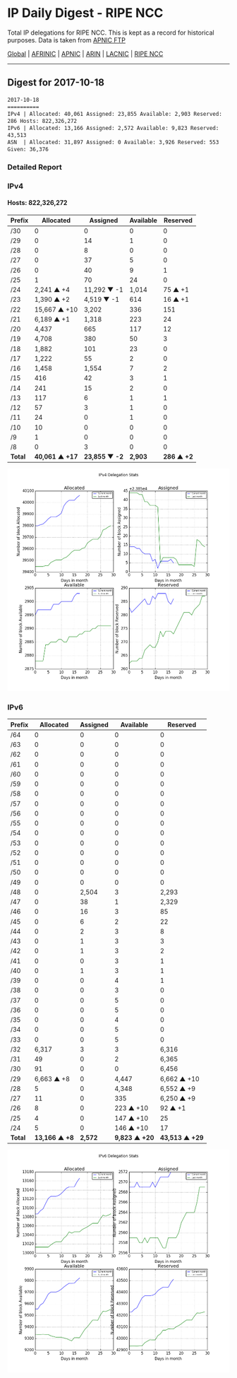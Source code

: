 # IP Daily Digest - RIPE NCC

Total IP delegations for RIPE NCC. This is kept as a record for historical purposes. Data is taken from [APNIC FTP](https://ftp.apnic.net/)

[Global](https://github.com/csmets/IP-Daily-Digest) | [AFRINIC](https://github.com/csmets/IP-Daily-Digest/tree/master/archives/AFRINIC) | [APNIC](https://github.com/csmets/IP-Daily-Digest/tree/master/archives/APNIC) | [ARIN](https://github.com/csmets/IP-Daily-Digest/tree/master/archives/ARIN) | [LACNIC](https://github.com/csmets/IP-Daily-Digest/tree/master/archives/LACNIC) | [RIPE NCC](https://github.com/csmets/IP-Daily-Digest/tree/master/archives/RIPE_NCC)

---

## Digest for 2017-10-18
```
2017-10-18
==========
IPv4 | Allocated: 40,061 Assigned: 23,855 Available: 2,903 Reserved: 286 Hosts: 822,326,272
IPv6 | Allocated: 13,166 Assigned: 2,572 Available: 9,823 Reserved: 43,513
ASN  | Allocated: 31,897 Assigned: 0 Available: 3,926 Reserved: 553 Given: 36,376
```

### Detailed Report

### IPv4

#### Hosts: **822,326,272**

| Prefix | Allocated | Assigned | Available | Reserved |
| ----- | ----- | ----- | ----- | ----- |
| /30 | 0 | 0 | 0 | 0 |
| /29 | 0 | 14 | 1 | 0 |
| /28 | 0 | 8 | 0 | 0 |
| /27 | 0 | 37 | 5 | 0 |
| /26 | 0 | 40 | 9 | 1 |
| /25 | 1 | 70 | 24 | 0 |
| /24 | 2,241 ▲ +4 | 11,292 ▼ -1 | 1,014 | 75 ▲ +1 |
| /23 | 1,390 ▲ +2 | 4,519 ▼ -1 | 614 | 16 ▲ +1 |
| /22 | 15,667 ▲ +10 | 3,202 | 336 | 151 |
| /21 | 6,189 ▲ +1 | 1,318 | 223 | 24 |
| /20 | 4,437 | 665 | 117 | 12 |
| /19 | 4,708 | 380 | 50 | 3 |
| /18 | 1,882 | 101 | 23 | 0 |
| /17 | 1,222 | 55 | 2 | 0 |
| /16 | 1,458 | 1,554 | 7 | 2 |
| /15 | 416 | 42 | 3 | 1 |
| /14 | 241 | 15 | 2 | 0 |
| /13 | 117 | 6 | 1 | 1 |
| /12 | 57 | 3 | 1 | 0 |
| /11 | 24 | 0 | 1 | 0 |
| /10 | 10 | 0 | 0 | 0 |
| /9 | 1 | 0 | 0 | 0 |
| /8 | 0 | 3 | 0 | 0 |
| **Total** | **40,061 ▲ +17** | **23,855 ▼ -2** | **2,903** | **286 ▲ +2** |

![ipv4-stats](ipv4-figure.png)

### IPv6

| Prefix | Allocated | Assigned | Available | Reserved |
| ----- | ----- | ----- | ----- | ----- |
| /64 | 0 | 0 | 0 | 0 |
| /63 | 0 | 0 | 0 | 0 |
| /62 | 0 | 0 | 0 | 0 |
| /61 | 0 | 0 | 0 | 0 |
| /60 | 0 | 0 | 0 | 0 |
| /59 | 0 | 0 | 0 | 0 |
| /58 | 0 | 0 | 0 | 0 |
| /57 | 0 | 0 | 0 | 0 |
| /56 | 0 | 0 | 0 | 0 |
| /55 | 0 | 0 | 0 | 0 |
| /54 | 0 | 0 | 0 | 0 |
| /53 | 0 | 0 | 0 | 0 |
| /52 | 0 | 0 | 0 | 0 |
| /51 | 0 | 0 | 0 | 0 |
| /50 | 0 | 0 | 0 | 0 |
| /49 | 0 | 0 | 0 | 0 |
| /48 | 0 | 2,504 | 3 | 2,293 |
| /47 | 0 | 38 | 1 | 2,329 |
| /46 | 0 | 16 | 3 | 85 |
| /45 | 0 | 6 | 2 | 22 |
| /44 | 0 | 2 | 3 | 8 |
| /43 | 0 | 1 | 3 | 3 |
| /42 | 0 | 1 | 3 | 2 |
| /41 | 0 | 0 | 3 | 1 |
| /40 | 0 | 1 | 3 | 1 |
| /39 | 0 | 0 | 4 | 1 |
| /38 | 0 | 0 | 3 | 0 |
| /37 | 0 | 0 | 5 | 0 |
| /36 | 0 | 0 | 5 | 0 |
| /35 | 0 | 0 | 4 | 0 |
| /34 | 0 | 0 | 5 | 0 |
| /33 | 0 | 0 | 5 | 0 |
| /32 | 6,317 | 3 | 3 | 6,316 |
| /31 | 49 | 0 | 2 | 6,365 |
| /30 | 91 | 0 | 0 | 6,456 |
| /29 | 6,663 ▲ +8 | 0 | 4,447 | 6,662 ▲ +10 |
| /28 | 5 | 0 | 4,348 | 6,552 ▲ +9 |
| /27 | 11 | 0 | 335 | 6,250 ▲ +9 |
| /26 | 8 | 0 | 223 ▲ +10 | 92 ▲ +1 |
| /25 | 4 | 0 | 147 ▲ +10 | 25 |
| /24 | 5 | 0 | 146 ▲ +10 | 17 |
| **Total** | **13,166 ▲ +8** | **2,572** | **9,823 ▲ +20** | **43,513 ▲ +29** |

![ipv6-stats](ipv6-figure.png)